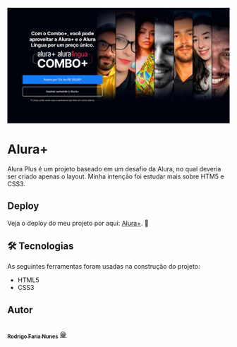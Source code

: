 ![Logo](./imagens/read-me.png)


# Alura+ 

Alura Plus é um projeto baseado em um desafio da Alura, no qual deveria ser criado apenas o layout.
Minha intenção foi estudar mais sobre HTM5 e CSS3.


## Deploy
Veja o deploy do meu projeto por aqui: <a href="https://rodrigo-fn.github.io/alura-plus/">Alura+</a>. 🚀


## 🛠 Tecnologias

As seguintes ferramentas foram usadas na construção do projeto:

- HTML5
- CSS3


## Autor

<a href="">
 <img style="border-radius: 100%;" src="https://avatars.githubusercontent.com/u/107443321?s=400&u=a527a233645765073738a7fae564f3b2b637ea57&v=4" width="150px;" alt=""/>
 <br />
 <sub><b>Rodrigo Faria Nunes</b></sub></a> <a href="https://github.com/Rodrigo-FN" title="">😁</a>
